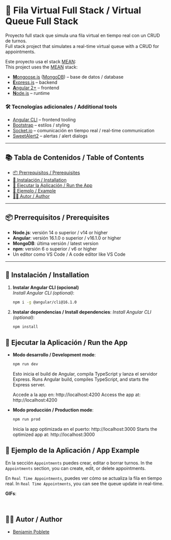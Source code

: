 # 🧾 Fila Virtual Full Stack / Virtual Queue Full Stack

Proyecto full stack que simula una fila virtual en tiempo real con un CRUD de turnos.  
Full stack project that simulates a real-time virtual queue with a CRUD for appointments.

Este proyecto usa el stack [MEAN](https://en.wikipedia.org/wiki/MEAN_(software_bundle)):  
This project uses the [MEAN](https://en.wikipedia.org/wiki/MEAN_(software_bundle)) stack:

- [**M**ongoose.js](http://www.mongoosejs.com) ([MongoDB](https://www.mongodb.com)) – base de datos / database
- [**E**xpress.js](http://expressjs.com) – backend
- [**A**ngular 2+](https://angular.io) – frontend
- [**N**ode.js](https://nodejs.org) – runtime

### 🛠️ Tecnologías adicionales / Additional tools
- [Angular CLI](https://cli.angular.io) – frontend tooling
- [Bootstrap](http://www.getbootstrap.com) – estilos / styling
- [Socket.io](https://socket.io) – comunicación en tiempo real / real-time communication
- [SweetAlert2](https://sweetalert2.github.io) – alertas / alert dialogs

---

## 📚 Tabla de Contenidos / Table of Contents
- [📦 Prerrequisitos / Prerequisites](#prerrequisitos--prerequisites)
- [🔧 Instalación / Installation](#instalación--installation)
- [🚀 Ejecutar la Aplicación / Run the App](#ejecutar-la-aplicación--run-the-app)
- [📸 Ejemplo / Example](#ejemplo-de-la-aplicación--app-example)
- [👨‍💻 Autor / Author](#autor--author)

---

## 📦 Prerrequisitos / Prerequisites

- **Node.js**: versión 14 o superior / v14 or higher
- **Angular**: versión 16.1.0 o superior / v16.1.0 or higher
- **MongoDB**: última versión / latest version
- **npm**: versión 6 o superior / v6 or higher
- Un editor como VS Code / A code editor like VS Code

---

## 🔧 Instalación / Installation

1. **Instalar Angular CLI (opcional)**  
   *Install Angular CLI (optional)*:
   ```bash
   npm i -g @angular/cli@16.1.0
   ```

2. **Instalar dependencias / Install dependencies**: 
   *Install Angular CLI (optional)*:
   ```bash
   npm install
   ```



## 🚀 Ejecutar la Aplicación / Run the App
- **Modo desarrollo / Development mode**:
   ```bash
   npm run dev
   ```
    Esto inicia el build de Angular, compila TypeScript y lanza el servidor Express.
    Runs Angular build, compiles TypeScript, and starts the Express server.

    Accede a la app en: http://localhost:4200
    Access the app at: http://localhost:4200

- **Modo producción / Production mode**:
   ```bash
   npm run prod
   ```
    Inicia la app optimizada en el puerto: http://localhost:3000
    Starts the optimized app at: http://localhost:3000

## 📸 Ejemplo de la Aplicación / App Example

En la sección `Appointments` puedes crear, editar o borrar turnos.
In the `Appointments` section, you can create, edit, or delete appointments.

En `Real Time Appointments`, puedes ver cómo se actualiza la fila en tiempo real.
In `Real Time Appointments`, you can see the queue update in real-time.

**GIFs**:

<img client="client/assets/agregar.gif"/>

<img client="client/assets/editar.gif"/>

## 👨‍💻 Autor / Author
* [Benjamin Poblete](https://github.com/benjapob)